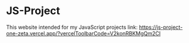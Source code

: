 # JS-Project
This website intended for my JavaScript projects
link: https://js-project-one-zeta.vercel.app/?vercelToolbarCode=V2konRBKMgQm2Cl